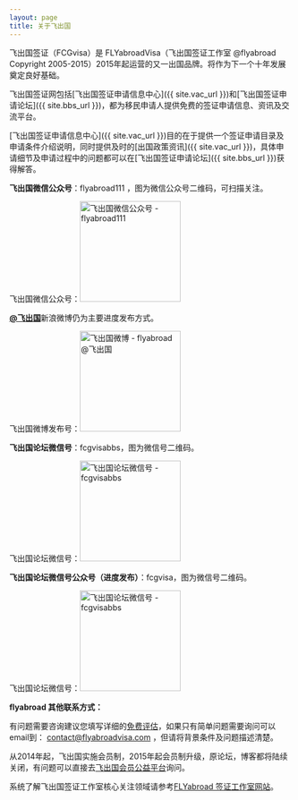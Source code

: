 ```yaml
---
layout: page
title: 关于飞出国
---
```


飞出国签证（FCGvisa）是 FLYabroadVisa（飞出国签证工作室 @flyabroad Copyright 2005-2015）2015年起运营的又一出国品牌。将作为下一个十年发展奠定良好基础。

飞出国签证网包括[飞出国签证申请信息中心]({{ site.vac_url }})和[飞出国签证申请论坛]({{ site.bbs_url }})，都为移民申请人提供免费的签证申请信息、资讯及交流平台。

[飞出国签证申请信息中心]({{ site.vac_url }})目的在于提供一个签证申请目录及申请条件介绍说明，同时提供及时的[出国政策资讯]({{ site.vac_url }})，具体申请细节及申请过程中的问题都可以在[飞出国签证申请论坛]({{ site.bbs_url }})获得解答。

<p><b>飞出国微信公众号</b>：flyabroad111 ，图为微信公众号二维码，可扫描关注。</p>

<p>飞出国微信公众号：<img src="http://kit.flyabroadvisa.com/wxfly/15.jpg" width="180" height="180" border="0" alt="飞出国微信公众号 - flyabroad111"> </p>

<p><a href="http://weibo.com/flyabroad" target="_blank"><strong>@飞出国</strong></a>新浪微博仍为主要进度发布方式。</p>

<p>飞出国微博发布号：<img src="http://kit.flyabroadvisa.com/wb/fly.png" width="180" height="180" border="0" alt="飞出国微博 - flyabroad @飞出国"></p>

<p><strong>飞出国论坛微信号</strong>：fcgvisabbs，图为微信号二维码。</p>

<p>飞出国论坛微信号：<img src="http://kit.flyabroadvisa.com/wxfcg/fcg15.jpg" width="180" height="180" border="0" alt="飞出国论坛微信号 - fcgvisabbs"> </p>

<p><strong>飞出国论坛微信号公众号（进度发布）</strong>：fcgvisa，图为微信号二维码。</p>

<p>飞出国论坛微信号：<img src="http://kit.flyabroadvisa.com/wxfcg/fcgvisagz-15.jpg" width="180" height="180" border="0" alt="飞出国论坛微信号 - fcgvisabbs"> </p>

<p><strong>flyabroad 其他联系方式：</strong></p>

<p>有问题需要咨询建议您填写详细的<a href="http://pg.flyabroadvisa.com" target="_blank">免费评估</a>，如果只有简单问题需要询问可以email到： <a href="http://pg.flyabroadvisa.com" target="_blank">contact@flyabroadvisa.com</a> ，但请将背景条件及问题描述清楚。 </p>

<p>从2014年起，飞出国实施会员制，2015年起会员制升级，原论坛，博客都将陆续关闭，有问题可以直接去<a href="http://bbs.fcgvisa.com" target="_blank">飞出国会员公益平台</a>询问。</p>

<p>系统了解飞出国签证工作室核心关注领域请参考<a href="http://www.flyabroadvisa.com" target="_blank">FLYabroad 签证工作室网站</a>。</p>